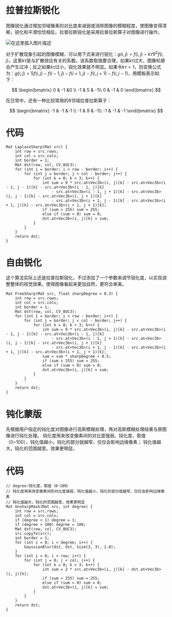 # 拉普拉斯锐化
图像锐化通过增加邻域像素的对比度来减弱或消除图像的模糊程度，使图像变得清晰，锐化和平滑恰恰相反。拉普拉斯锐化是采用拉普拉斯算子对图像进行操作。

![在这里插入图片描述](https://img-blog.csdnimg.cn/20190627133701582.png?x-oss-process=image/watermark,type_ZmFuZ3poZW5naGVpdGk,shadow_10,text_aHR0cHM6Ly9ibG9nLmNzZG4ubmV0L2p1c3Rfc29ydA==,size_16,color_FFFFFF,t_70)

对于扩散现象引起的图像模糊，可以用下式来进行锐化：$g(i, j)=f(i, j)-k\tau\nabla^2f(i, j)$，这里$k\tau$是与扩散效应有关的系数。该系数取值要合理，如果$k\tau$过大，图像轮廓会产生过冲；反之如果$k\tau$过小，锐化效果就不明显。如果令$k\tau=1$，则变换公式为：$g(i,j)=5f(i,j)-f(i-1,j)-f(i+1,j)-f(i,j+1)-f(i,j-1)$，用模板表示如下：

$$
\begin{bmatrix}
0 & -1 &0 \\
-1 & 5 & -1\\
0 & -1 & 0
\end{bmatrix}
$$

在日常中，还有一种比较常用的8邻域拉普拉斯算子：

$$
\begin{bmatrix}
-1 & -1 &-1 \\
-1 & 9 & -1\\
-1 & -1 & -1
\end{bmatrix}
$$

# 代码

```
Mat LaplaceSharp(Mat src) {
	int row = src.rows;
	int col = src.cols;
	int border = 1;
	Mat dst(row, col, CV_8UC3);
	for (int i = border; i < row - border; i++) {
		for (int j = border; j < col - border; j++) {
			for (int k = 0; k < 3; k++) {
				int sum = 9 * src.at<Vec3b>(i, j)[k] - src.at<Vec3b>(i - 1, j - 1)[k] - src.at<Vec3b>(i - 1, j)[k]
					- src.at<Vec3b>(i - 1, j + 1)[k] - src.at<Vec3b>(i, j - 1)[k] - src.at<Vec3b>(i, j + 1)[k]
					- src.at<Vec3b>(i + 1, j - 1)[k] - src.at<Vec3b>(i + 1, j)[k] - src.at<Vec3b>(i + 1, j + 1)[k];
				if (sum > 255) sum = 255;
				else if (sum < 0) sum = 0;
				dst.at<Vec3b>(i, j)[k] = sum;
			}
		}
	}
	return dst;
}
```

# 自由锐化
这个算法实际上还是拉普拉斯锐化，不过添加了一个参数来调节锐化度，以实现调整整体的视觉效果。使得图像看起来更加自然，更符合审美。

```
Mat FreeSharp(Mat src, float sharpDegree = 0.3) {
	int row = src.rows;
	int col = src.cols;
	int border = 1;
	Mat dst(row, col, CV_8UC3);
	for (int i = border; i < row - border; i++) {
		for (int j = border; j < col - border; j++) {
			for (int k = 0; k < 3; k++) {
				int sum = 9 * src.at<Vec3b>(i, j)[k] - src.at<Vec3b>(i - 1, j - 1)[k] - src.at<Vec3b>(i - 1, j)[k]
					- src.at<Vec3b>(i - 1, j + 1)[k] - src.at<Vec3b>(i, j - 1)[k] - src.at<Vec3b>(i, j + 1)[k]
					- src.at<Vec3b>(i + 1, j - 1)[k] - src.at<Vec3b>(i + 1, j)[k] - src.at<Vec3b>(i + 1, j + 1)[k];
				sum = sum * sharpDegree + 0.5;
				if (sum > 255) sum = 255;
				else if (sum < 0) sum = 0;
				dst.at<Vec3b>(i, j)[k] = sum;
			}
		}
	}
	return dst;
}
```

# 钝化蒙版
先根据用户指定的钝化度对图像进行高斯模糊处理，再对高斯模糊处理结果与原图像进行钝化处理。 钝化度用来改变像素间的对比度强弱，钝化度，取值（0~100），钝化值越小，钝化的部分就越窄，仅仅会影响边缘像素； 钝化值越大，钝化的范围越宽，效果更明显。
# 代码

```
// degree:钝化度，取值（0~100）
// 钝化度用来改变像素间的对比度强弱，钝化值越小，钝化的部分就越窄，仅仅会影响边缘像素
// 钝化值越大，钝化的范围越宽，效果更明显
Mat UnsharpMask(Mat src, int degree) {
	int row = src.rows;
	int col = src.cols;
	if (degree < 1) degree = 1;
	if (degree > 100) degree = 100;
	Mat dst(row, col, CV_8UC3);
	src.copyTo(src);
	int border = 1;
	for (int i = 0; i < degree; i++) {
		GaussianBlur(dst, dst, Size(3, 3), 1.0);
	}
	for (int i = 0; i < row; i++) {
		for (int j = 0; j < col; j++) {
			for (int k = 0; k < 3; k++) {
				int sum = 2 * src.at<Vec3b>(i, j)[k] - dst.at<Vec3b>(i, j)[k];
				if (sum > 255) sum = 255;
				else if (sum < 0) sum = 0;
				dst.at<Vec3b>(i, j)[k] = sum;
			}
		}
	}
	return dst;
}
```